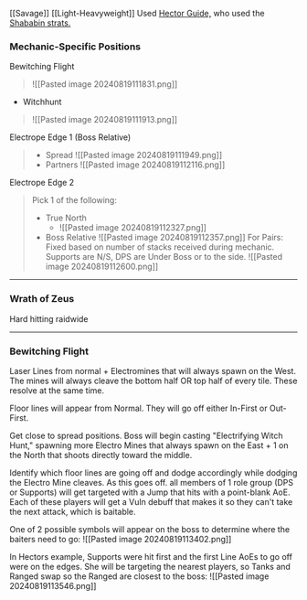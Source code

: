 [[Savage]] [[Light-Heavyweight]]
Used [Hector Guide,](https://www.youtube.com/watch?v=xEX0kAIfTKo) who used the [Shababin strats.](https://pastebin.com/s3Q08tnA)
### Mechanic-Specific Positions
Bewitching Flight
> ![[Pasted image 20240819111831.png]]

- Witchhunt
> ![[Pasted image 20240819111913.png]]

Electrope Edge 1 (Boss Relative)
> - Spread ![[Pasted image 20240819111949.png]]
> - Partners  ![[Pasted image 20240819112116.png]]

Electrope Edge 2
> Pick 1 of the following:
> 	- True North
> 		- ![[Pasted image 20240819112327.png]]
> 	- Boss Relative
> 		 ![[Pasted image 20240819112357.png]]
> For Pairs:
> 	Fixed based on number of stacks received during mechanic. Supports are N/S, DPS are Under Boss or to the side.
> 		![[Pasted image 20240819112600.png]]

___
### Wrath of Zeus
Hard hitting raidwide
___
### Bewitching Flight
Laser Lines from normal + Electromines that will always spawn on the West. The mines will always cleave the bottom half OR top half of every tile. These resolve at the same time.

Floor lines will appear from Normal. They will go off either In-First or Out-First.

Get close to spread positions. Boss will begin casting "Electrifying Witch Hunt," spawning more Electro Mines that always spawn on the East + 1 on the North that shoots directly toward the middle.

Identify which floor lines are going off and dodge accordingly while dodging the Electro Mine cleaves. As this goes off. all members of 1 role group (DPS or Supports) will get targeted with a Jump that hits with a point-blank AoE. Each of these players will get a Vuln debuff that makes it so they can't take the next attack, which is baitable.

One of 2 possible symbols will appear on the boss to determine where the baiters need to go:
![[Pasted image 20240819113402.png]]

In Hectors example, Supports were hit first and the first Line AoEs to go off were on the edges. She will be targeting the nearest players, so Tanks and Ranged swap so the Ranged are closest to the boss: ![[Pasted image 20240819113546.png]]